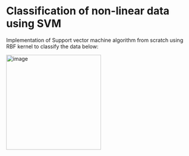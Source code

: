 # Classification of non-linear data using SVM

Implementation of Support vector machine algorithm from scratch using RBF kernel to classify the data below:

<img width="255" alt="image" src="https://user-images.githubusercontent.com/92318327/187489244-65e59247-098e-447c-82d0-1e54bef9fa23.png">

